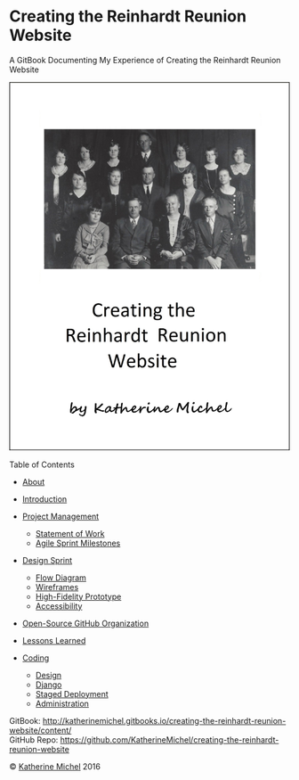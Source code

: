 # Creating the Reinhardt Reunion Website

A GitBook Documenting My Experience of Creating the Reinhardt Reunion Website

![](cover.jpg)

Table of Contents
* [About](README.md)
* [Introduction](introduction.md)

* [Project Management](project-management/project-management.md)
   * [Statement of Work](project-management/statement-of-work.md)
   * [Agile Sprint Milestones](project-management/agile-sprint-milestones.md)

* [Design Sprint](design-sprint/design-sprint.md)
   * [Flow Diagram](design-sprint/flow-diagram-rough-draft.md)
   * [Wireframes](design-sprint/wireframes.md)
   * [High-Fidelity Prototype](design-sprint/high-fidelity-prototype.md)
   * [Accessibility](design-sprint/accessibility.md)

* [Open-Source GitHub Organization](open-source-github-organization.md)
* [Lessons Learned](lessons-learned.md)

* [Coding](coding/coding.md)
   * [Design](coding/design.md)
   * [Django](coding/django.md)
   * [Staged Deployment](coding/staged-deployment.md)
   * [Administration](administration.md)

GitBook: http://katherinemichel.gitbooks.io/creating-the-reinhardt-reunion-website/content/
<br> 
GitHub Repo: https://github.com/KatherineMichel/creating-the-reinhardt-reunion-website

© [Katherine Michel](http://katherinemichel.github.io) 2016
